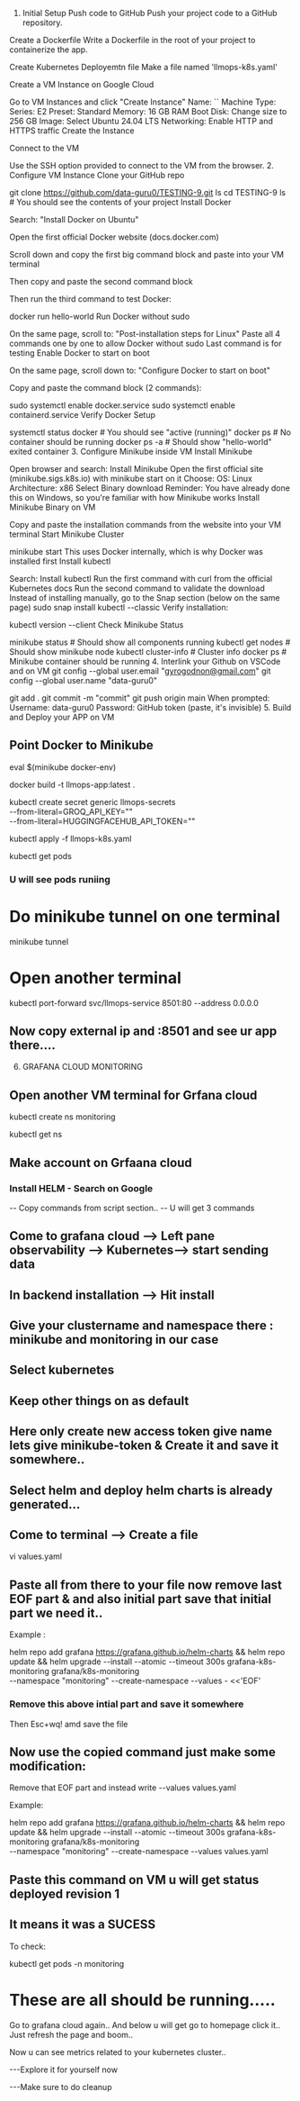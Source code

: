 1. Initial Setup
Push code to GitHub
Push your project code to a GitHub repository.

Create a Dockerfile
Write a Dockerfile in the root of your project to containerize the app.

Create Kubernetes Deployemtn file
Make a file named 'llmops-k8s.yaml'

Create a VM Instance on Google Cloud

Go to VM Instances and click "Create Instance"
Name: ``
Machine Type:
Series: E2
Preset: Standard
Memory: 16 GB RAM
Boot Disk:
Change size to 256 GB
Image: Select Ubuntu 24.04 LTS
Networking:
Enable HTTP and HTTPS traffic
Create the Instance

Connect to the VM

Use the SSH option provided to connect to the VM from the browser.
2. Configure VM Instance
Clone your GitHub repo

git clone https://github.com/data-guru0/TESTING-9.git
ls
cd TESTING-9
ls  # You should see the contents of your project
Install Docker

Search: "Install Docker on Ubuntu"

Open the first official Docker website (docs.docker.com)

Scroll down and copy the first big command block and paste into your VM terminal

Then copy and paste the second command block

Then run the third command to test Docker:

docker run hello-world
Run Docker without sudo

On the same page, scroll to: "Post-installation steps for Linux"
Paste all 4 commands one by one to allow Docker without sudo
Last command is for testing
Enable Docker to start on boot

On the same page, scroll down to: "Configure Docker to start on boot"

Copy and paste the command block (2 commands):

sudo systemctl enable docker.service
sudo systemctl enable containerd.service
Verify Docker Setup

systemctl status docker       # You should see "active (running)"
docker ps                     # No container should be running
docker ps -a                 # Should show "hello-world" exited container
3. Configure Minikube inside VM
Install Minikube

Open browser and search: Install Minikube
Open the first official site (minikube.sigs.k8s.io) with minikube start on it
Choose:
OS: Linux
Architecture: x86
Select Binary download
Reminder: You have already done this on Windows, so you're familiar with how Minikube works
Install Minikube Binary on VM

Copy and paste the installation commands from the website into your VM terminal
Start Minikube Cluster

minikube start
This uses Docker internally, which is why Docker was installed first
Install kubectl

Search: Install kubectl
Run the first command with curl from the official Kubernetes docs
Run the second command to validate the download
Instead of installing manually, go to the Snap section (below on the same page)
sudo snap install kubectl --classic
Verify installation:

kubectl version --client
Check Minikube Status

minikube status         # Should show all components running
kubectl get nodes       # Should show minikube node
kubectl cluster-info    # Cluster info
docker ps               # Minikube container should be running
4. Interlink your Github on VSCode and on VM
git config --global user.email "gyrogodnon@gmail.com"
git config --global user.name "data-guru0"

git add .
git commit -m "commit"
git push origin main
When prompted:
Username: data-guru0
Password: GitHub token (paste, it's invisible)
5. Build and Deploy your APP on VM
## Point Docker to Minikube
eval $(minikube docker-env)

docker build -t llmops-app:latest .

kubectl create secret generic llmops-secrets \
  --from-literal=GROQ_API_KEY="" \
  --from-literal=HUGGINGFACEHUB_API_TOKEN=""

kubectl apply -f llmops-k8s.yaml


kubectl get pods

### U will see pods runiing


# Do minikube tunnel on one terminal

minikube tunnel


# Open another terminal

kubectl port-forward svc/llmops-service 8501:80 --address 0.0.0.0

## Now copy external ip and :8501 and see ur app there....

6. GRAFANA CLOUD MONITORING
## Open another VM terminal for Grfana cloud

kubectl create ns monitoring

kubectl get ns

## Make account on Grfaana cloud

### Install HELM - Search on Google
-- Copy commands from script section..
-- U will get 3 commands


## Come to grafana cloud --> Left pane observability --> Kubernetes--> start sending data
## In backend installation --> Hit install
## Give your clustername and namespace there : minikube and monitoring in our case
## Select kubernetes
## Keep other things on as default
## Here only create new access token give name lets give minikube-token & Create it and save it somewhere..
## Select helm and deploy helm charts is already generated...



## Come to terminal --> Create a file
vi values.yaml


## Paste all from there to your file now remove last EOF part & and also initial part save that initial part we need it..

Example : 

helm repo add grafana https://grafana.github.io/helm-charts &&
  helm repo update &&
  helm upgrade --install --atomic --timeout 300s grafana-k8s-monitoring grafana/k8s-monitoring \
    --namespace "monitoring" --create-namespace --values - <<'EOF'

### Remove this above intial part and save it somewhere

Then Esc+wq! amd save the file


## Now use the copied command just make some modification:
Remove that EOF part and instead write
--values values.yaml

Example:

helm repo add grafana https://grafana.github.io/helm-charts &&
  helm repo update &&
  helm upgrade --install --atomic --timeout 300s grafana-k8s-monitoring grafana/k8s-monitoring \
    --namespace "monitoring" --create-namespace --values values.yaml

## Paste this command on VM u will get status deployed revision 1
## It means it was a SUCESS

To check:

kubectl get pods -n monitoring

# These are all should be running.....

Go to grafana cloud again..
And below u will get go to homepage click it..
Just refresh the page and boom..


Now u can see metrics related to your kubernetes cluster..

---Explore it for yourself now 

---Make sure to do cleanup 
